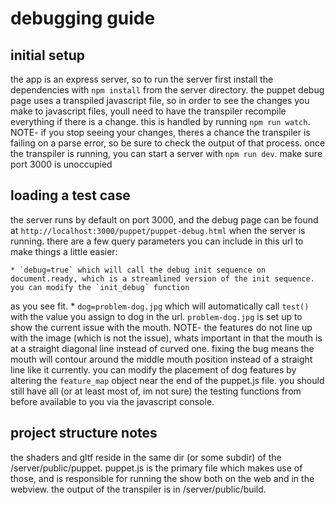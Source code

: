 # debugging guide

## initial setup
the app is an express server, so to run the server first install the dependencies with `npm install` from the server directory.
the puppet debug page uses a transpiled javascript file, so in order to see the changes you make to javascript files, youll need
to have the transpiler recompile everything if there is a change. this is handled by running `npm run watch`. NOTE- if you stop
seeing your changes, theres a chance the transpiler is failing on a parse error, so be sure to check the output of that process.
once the transpiler is running, you can start a server with `npm run dev`. make sure port 3000 is unoccupied

## loading a test case
the server runs by default on port 3000, and the debug page can be found at `http://localhost:3000/puppet/puppet-debug.html` when the server is running.
there are a few query parameters you can include in this url to make things a little easier:

    * `debug=true` which will call the debug init sequence on document.ready, which is a streamlined version of the init sequence. you can modify the `init_debug` function
as you see fit.
    * `dog=problem-dog.jpg` which will automatically call `test()` with the value you assign to dog in the url. `problem-dog.jpg` is set up to show the
current issue with the mouth. NOTE- the features do not line up with the image (which is not the issue), whats important in that the mouth is at a straight diagonal line instead of curved
one. fixing the bug means the mouth will contour around the middle mouth position instead of a straight line like it currently.
you can modify the placement of dog features by altering the `feature_map` object near the end of the puppet.js file.
you should still have all (or at least most of, im not sure) the testing functions from before available to you via the javascript console.

## project structure notes
the shaders and gltf reside in the same dir (or some subdir) of the /server/public/puppet. puppet.js is the primary file which makes use of those, and is responsible for
running the show both on the web and in the webview. the output of the transpiler is in /server/public/build.
